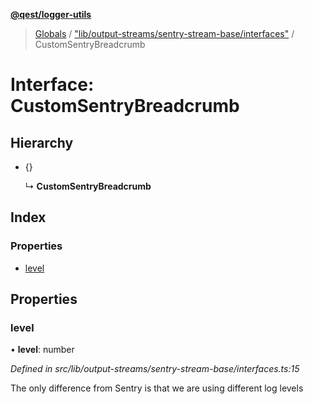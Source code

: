 **[@qest/logger-utils](../README.md)**

> [Globals](../README.md) / ["lib/output-streams/sentry-stream-base/interfaces"](../modules/_lib_output_streams_sentry_stream_base_interfaces_.md) / CustomSentryBreadcrumb

# Interface: CustomSentryBreadcrumb

## Hierarchy

* {}

  ↳ **CustomSentryBreadcrumb**

## Index

### Properties

* [level](_lib_output_streams_sentry_stream_base_interfaces_.customsentrybreadcrumb.md#level)

## Properties

### level

•  **level**: number

*Defined in src/lib/output-streams/sentry-stream-base/interfaces.ts:15*

The only difference from Sentry is that we are using different log levels

